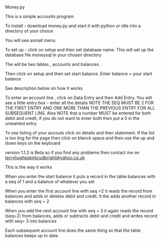 

Money.py

This is a simple accounts program

To install - download money.py and start it with python or idle into a directory of your choice

You will see asmall menu.

To set up - click on setup and then set database name. This will set up the database file moneysql in your chosen directory

The will be two tables , accounts and balances.
 
Then click on setup and then set start balance. Enter balance = your start balance.

See description below on how it works

To enter an account line , click on Data Entry and then Add Entry. You will see a little entry box - enter all the details NOTE THE SEQ MUST BE 2 FOR THE FIRST ENTRY AND ONE MORE THAN THE PREVIOUS ENTRY FOR ALL SUBSEQUENT LINS. Also NOTE that a number MUST be entered for both debit and credit, if you do not want to enter both then put a 0 in the unwanted entry. 

To see listing of your accouts click on details and then statement. If the list is too ling for the page then click on blanck space and then use the up and down keys on the keyboard

version 1.1.2 is Beta so if you find any problems then contact me on terryhugheskirkcudbright@yahoo.co.uk

This is the way it works

When you enter the start balance it puts a record in the table balances with a seq of 1 and a balance of whatever you set

When you enter the first account line with seq =2 it reads the record from balances and adds or deletes debit and credit. It the adds another record in balances with seq = 2

When you add the next account line with seq = 3 it again reads the record (seq=2) from balances, adds or subtracts debit and credit and writes record with seq= 3 into balances

Each subsequent account line does the same thing so that the table balances keeps up to date.




